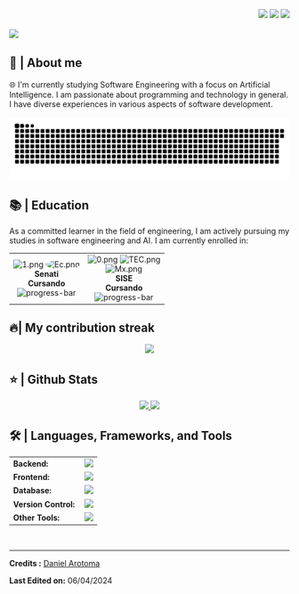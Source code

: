 <div align="right">
<a style="text-decoration: none" target="_blank" href="https://github.com/danielarotoma">
<img src="https://visitor-badge.laobi.icu/badge?page_id=danielarotoma.danielarotoma&left_color=gray&right_color=blue&left_text=Coders%20visitors">
</a>
<a style="text-decoration: none" target="_blank" href="https://twitter.com/codediazsergio" >
<img width="60" src="https://img.shields.io/twitter/follow/chipro?label=Follow&style=social">
</a>
<a style="text-decoration: none" target="_blank" href="https://www.linkedin.com/in/daniel-a-5972a8310/" >
<img width="70" src="https://img.shields.io/badge/-Connect-blue?style=flat&logo=Linkedin&logoColor=white">
</a>
</div>

<br>

<img src="https://readme-typing-svg.herokuapp.com/?font=Roboto&weight=900&size=40=true&vCenter=true&width=500&height=70&duration=4000&color=B3B3B3&lines=Hi+There!+👋;+I'm+Daniel+Arotoma!;" />

<h2>📖 | About me</h2> 
🌐 I'm currently studying Software Engineering with a focus on Artificial Intelligence. I am passionate about programming and technology in general. I have diverse experiences in various aspects of software development.

<div align="center">
  <br>
  <img alt="snake eating my contributions" src="https://raw.githubusercontent.com/codediaz/codediaz/output/github-contribution-grid-snake.svg" />
  <br/>
</div>

<h2>📚 | Education</h2>
<p>As a committed learner in the field of engineering, I am actively pursuing my studies in software engineering and AI. I am currently enrolled in:</p>
<div align="center">
  <table style="margin-left: auto; margin-right: auto;">
    <tr>
      <td align="center">
        <img src="https://thumbs4.imagebam.com/7d/3e/66/MESRJTA_t.png" height="40" alt="1.png"/>
        <img src="https://media.licdn.com/dms/image/C4E1BAQHjdgsazjDDWg/company-background_10000/0/1585179410477/senati_peru_cover?e=2147483647&v=beta&t=-NV8JF-UP1ri0L4d9L97CBnXkskRd1NE8-soLANkG6k" height="100" style="border-radius: 50%;" alt="Ec.png"/><br>
        <strong>Senati</strong><br><strong>Cursando</strong><br>
        <img src="https://progress-bar.dev/100/" width="105" alt="progress-bar"/>
      </td>
      <td align="center">
       <img src="https://thumbs4.imagebam.com/b4/6b/77/MESRJT1_t.png" height="40" alt="0.png"/>
       <img src="https://thumbs4.imagebam.com/d6/0d/e4/MESRJUR_t.png](https://encrypted-tbn0.gstatic.com/images?q=tbn:ANd9GcS8tcDNRzxAnPYTBkEoT0ribhH4A2rvdmzu6Q&s)" width="90" alt="TEC.png"/><br>
        <img src="https://thumbs4.imagebam.com/b9/01/da/MESRJ8V_t.png" height="20" alt="Mx.png"/><br>
        <strong>SISE</strong><br><strong>Cursando</strong><br>
        <img src="https://progress-bar.dev/30/" width="100" alt="progress-bar"/>
      </td>
    </tr>
  </table>
</div>

<h2>🔥| My contribution streak</h2>
<p align="center">
  <a href="https://github.com/DenverCoder1/github-readme-streak-stats">
    <img src="https://github-readme-streak-stats.herokuapp.com/?user=danielarotoma#version3"/>
  </a>
</p>

<h2>⭐ | Github Stats </h2>

<div align="center">
<a href="https://github.com/danielarotoma">
<img height="180em" src="https://github-readme-stats.vercel.app/api?username=danielarotoma&show_icons=true&theme=default&include_all_commits=true&count_private=true"/>
<img height="180em" src="https://github-readme-stats.vercel.app/api/top-langs/?username=danielarotoma&layout=compact&langs_count=7&theme=default"/></a>
</div>

<h2>🛠️ | Languages, Frameworks, and Tools </h2>
<table>
    <tr>
        <td style="font-weight: bold; padding-right: 10px; vertical-align: center;">Backend:</td>
        <td><img height="40" src="https://skillicons.dev/icons?i=python,php,laravel,docker"/></td>
    </tr>
    <tr>
        <td style="font-weight: bold; padding-right: 10px; vertical-align: center;">Frontend:</td>
        <td><img height="40" src="https://skillicons.dev/icons?i=js,ts,react,angular,html,css,tailwind"/></td>
    </tr>
    <tr>
        <td style="font-weight: bold; padding-right: 10px; vertical-align: center;">Database:</td>
        <td><img height="40" src="https://skillicons.dev/icons?i=postgres,mongodb,mysql"/></td>
    </tr>
    <tr>
        <td style="font-weight: bold; padding-right: 10px; vertical-align: center;">Version Control:</td>
        <td><img height="40" src="https://skillicons.dev/icons?i=git,github"/></td>
    </tr>
    <tr>
        <td style="font-weight: bold; padding-right: 10px; vertical-align: center;">Other Tools:</td>
        <td><img height="40" src="https://skillicons.dev/icons?i=linux,ubuntu,pytorch"/></td>
    </tr>
</table>
<br>

------
**Credits :** [Daniel Arotoma](https://github.com/danielarotoma)

**Last Edited on:** 06/04/2024
